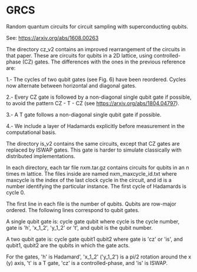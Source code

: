 # GRCS
Random quantum circuits for circuit sampling with superconducting qubits.

See:
https://arxiv.org/abs/1608.00263

The directory cz_v2 contains an improved rearrangement of the circuits in that paper. These are circuits for qubits in a 2D lattice, using controlled-phase (CZ) gates. The differences with the ones in the previous reference are:

1.- The cycles of two qubit gates (see Fig. 6) have been reordered. Cycles now alternate between horizontal and diagonal gates. 

2.- Every CZ gate is followed by a non-diagonal single qubit gate if possible, to avoid the pattern CZ - T - CZ (see https://arxiv.org/abs/1804.04797). 

3.- A T gate follows a non-diagonal single qubit gate if possible. 

4.- We include a layer of Hadamards explicitly before measurement in the computational basis. 

The directory is_v2 contains the same circuits, except that CZ gates are replaced by ISWAP gates. This gate is harder to simulate classically with distributed implementations. 

In each directory, each tar file nxm.tar.gz contains circuits for qubits in an n times m lattice. The files inside are named nxm_maxcycle_id.txt where maxcycle is the index of the last clock cycle in the circuit, and id is a number identifying the particular instance. The first cycle of Hadamards is cycle 0. 

The first line in each file is the number of qubits. Qubits are row-major ordered. 
The following lines correspond to qubit gates. 

A single qubit gate is:
cycle gate qubit
where cycle is the cycle number, gate is 'h', 'x_1_2', 'y_1_2' or 't', and qubit is the qubit number. 

A two qubit gate is:
cycle gate qubit1 qubit2
where gate is 'cz' or 'is', and qubit1, qubit2 are the qubits in which the gate acts. 

For the gates, 'h' is Hadamard', 'x_1_2' ('y_1_2') is a pi/2 rotation around the x (y) axis, 't' is a T gate, 'cz' is a controlled-phase, and 'is' is ISWAP.
